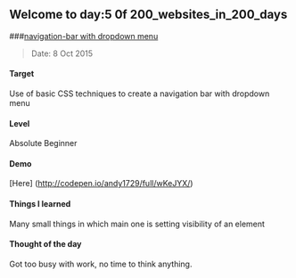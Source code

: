 ## Welcome to day:5 0f 200_websites_in_200_days
###[navigation-bar with dropdown menu](http://codepen.io/andy1729/full/wKeJYX/)
> Date: 8 Oct 2015

#### Target
  Use of basic CSS techniques to create a navigation bar with dropdown menu

#### Level
  Absolute Beginner

#### Demo
  [Here] (http://codepen.io/andy1729/full/wKeJYX/)

#### Things I learned
   Many small things in which main one is setting visibility of an element

#### Thought of the day
   Got too busy with work, no time to think anything.

